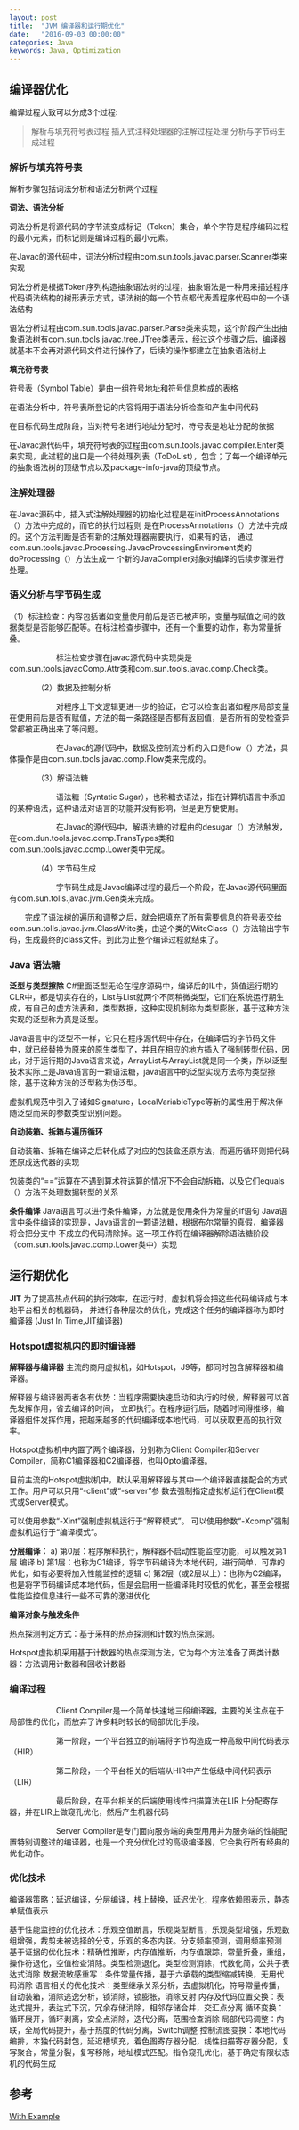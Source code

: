 ```yaml
---
layout: post
title:  "JVM 编译器和运行期优化"
date:   "2016-09-03 00:00:00"
categories: Java
keywords: Java, Optimization
---
```


## 编译器优化

编译过程大致可以分成3个过程:

> 解析与填充符号表过程
> 插入式注释处理器的注解过程处理
> 分析与字节码生成过程

### 解析与填充符号表
解析步骤包括词法分析和语法分析两个过程

**词法、语法分析**

词法分析是将源代码的字节流变成标记（Token）集合，单个字符是程序编码过程的最小元素，而标记则是编译过程的最小元素。

在Javac的源代码中，词法分析过程由com.sun.tools.javac.parser.Scanner类来实现

词法分析是根据Token序列构造抽象语法树的过程，抽象语法是一种用来描述程序代码语法结构的树形表示方式，语法树的每一个节点都代表着程序代码中的一个语法结构

语法分析过程由com.sun.tools.javac.parser.Parse类来实现，这个阶段产生出抽象语法树有com.sun.tools.javac.tree.JTree类表示，经过这个步骤之后，编译器就基本不会再对源代码文件进行操作了，后续的操作都建立在抽象语法树上

**填充符号表**

符号表（Symbol Table）是由一组符号地址和符号信息构成的表格

在语法分析中，符号表所登记的内容将用于语法分析检查和产生中间代码

在目标代码生成阶段，当对符号名进行地址分配时，符号表是地址分配的依据

在Javac源代码中，填充符号表的过程由com.sun.tools.javac.compiler.Enter类来实现，此过程的出口是一个待处理列表（ToDoList），包含；了每一个编译单元的抽象语法树的顶级节点以及package-info-java的顶级节点。

### 注解处理器

在Javac源码中，插入式注解处理器的初始化过程是在initProcessAnnotations（）方法中完成的，而它的执行过程则
是在ProcessAnnotations（）方法中完成的。这个方法判断是否有新的注解处理器需要执行，如果有的话，
通过com.sun.tools.javac.Processing.JavacProvcessingEnviroment类的doProcessing（）方法生成一
个新的JavaCompiler对象对编译的后续步骤进行处理。

### 语义分析与字节码生成

（1）标注检查：内容包括诸如变量使用前后是否已被声明，变量与赋值之间的数据类型是否能够匹配等。在标注检查步骤中，还有一个重要的动作，称为常量折叠。

　　　　　　标注检查步骤在javac源代码中实现类是com.sun.tools.javacComp.Attr类和com.sun.tools.javac.comp.Check类。

　　　　（2）数据及控制分析

　　　　　　对程序上下文逻辑更进一步的验证，它可以检查出诸如程序局部变量在使用前后是否有赋值，方法的每一条路径是否都有返回值，是否所有的受检查异常都被正确出来了等问题。

　　　　　　在Javac的源代码中，数据及控制流分析的入口是flow（）方法，具体操作是由com.sun.tools.javac.comp.Flow类来完成的。

　　　　（3）解语法糖

　　　　　　语法糖（Syntatic Sugar），也称糖衣语法，指在计算机语言中添加的某种语法，这种语法对语言的功能并没有影响，但是更方便使用。

　　　　　　在Javac的源代码中，解语法糖的过程由的desugar（）方法触发，在com.dun.tools.javac.comp.TransTypes类和com.sun.tools.javac.comp.Lower类中完成。

　　　　（4）字节码生成

　　　　　　字节码生成是Javac编译过程的最后一个阶段，在Javac源代码里面有com.sun.tolls.javac.jvm.Gen类来完成。

　　完成了语法树的遍历和调整之后，就会把填充了所有需要信息的符号表交给com.sun.tolls.javac.jvm.ClassWrite类，由这个类的WiteClass（）方法输出字节码，生成最终的class文件。到此为止整个编译过程就结束了。 


### Java 语法糖

**泛型与类型擦除**
C#里面泛型无论在程序源码中，编译后的IL中，货值运行期的CLR中，都是切实存在的，List<int>与List<string>就两个不同稍微类型，它们在系统运行期生成，有自己的虚方法表和，类型数据，这种实现机制称为类型膨胀，基于这种方法实现的泛型称为真是泛型。

Java语言中的泛型不一样，它只在程序源代码中存在，在编译后的字节码文件中，就已经替换为原来的原生类型了，并且在相应的地方插入了强制转型代码，因此，对于运行期的Java语言来说，ArrayList<String>与ArrayList<int>就是同一个类，所以泛型技术实际上是Java语言的一颗语法糖，java语言中的泛型实现方法称为类型擦除，基于这种方法的泛型称为伪泛型。

虚拟机规范中引入了诸如Signature，LocalVariableType等新的属性用于解决伴随泛型而来的参数类型识别问题。

**自动装箱、拆箱与遍历循环**

自动装箱、拆箱在编译之后转化成了对应的包装盒还原方法，而遍历循环则把代码还原成迭代器的实现

包装类的“==”运算在不遇到算术符运算的情况下不会自动拆箱，以及它们equals（）方法不处理数据转型的关系

**条件编译**
Java语言可以进行条件编译，方法就是使用条件为常量的if语句
Java语言中条件编译的实现是，Java语言的一颗语法糖，根据布尔常量的真假，编译器将会把分支中
不成立的代码清除掉。这一项工作将在编译器解除语法糖阶段（com.sun.tools.javac.comp.Lower类中）实现


## 运行期优化

**JIT**
为了提高热点代码的执行效率，在运行时，虚拟机将会把这些代码编译成与本地平台相关的机器码，
并进行各种层次的优化，完成这个任务的编译器称为即时编译器 (Just In Time,JIT编译器)

### Hotspot虚拟机内的即时编译器

**解释器与编译器**
主流的商用虚拟机，如Hotspot，J9等，都同时包含解释器和编译器。

解释器与编译器两者各有优势：当程序需要快速启动和执行的时候，解释器可以首先发挥作用，省去编译的时间，
立即执行。在程序运行后，随着时间得推移，编译器组件发挥作用，把越来越多的代码编译成本地代码，可以获取更高的执行效率。

Hotspot虚拟机中内置了两个编译器，分别称为Client Compiler和Server Compiler，简称C1编译器和C2编译器，也叫Opto编译器。

目前主流的Hotspot虚拟机中，默认采用解释器与其中一个编译器直接配合的方式工作。用户可以只用“-client”或“-server”参
数去强制指定虚拟机运行在Client模式或Server模式。

可以使用参数“-Xint”强制虚拟机运行于“解释模式”。
可以使用参数“-Xcomp”强制虚拟机运行于“编译模式”。

**分层编译：**
a) 第0层：程序解释执行，解释器不启动性能监控功能，可以触发第1层 编译
b) 第1层：也称为C1编译，将字节码编译为本地代码，进行简单，可靠的优化，如有必要将加入性能监控的逻辑
c) 第2层（或2层以上）：也称为C2编译，也是将字节码编译成本地代码，但是会启用一些编译耗时较低的优化，甚至会根据性能监控信息进行一些不可靠的激进优化

**编译对象与触发条件**

热点探测判定方式：基于采样的热点探测和计数的热点探测。

Hotspot虚拟机采用基于计数器的热点探测方法，它为每个方法准备了两类计数器：方法调用计数器和回收计数器

### 编译过程
　　　　　　Client Compiler是一个简单快速地三段编译器，主要的关注点在于局部性的优化，而放弃了许多耗时较长的局部优化手段。

　　　　　　第一阶段，一个平台独立的前端将字节构造成一种高级中间代码表示（HIR）

　　　　　　第二阶段，一个平台相关的后端从HIR中产生低级中间代码表示（LIR）

　　　　　　最后阶段，在平台相关的后端使用线性扫描算法在LIR上分配寄存器，并在LIR上做窥孔优化，然后产生机器代码

　　　　　　Server Compiler是专门面向服务端的典型用用并为服务端的性能配置特别调整过的编译器，也是一个充分优化过的高级编译器，它会执行所有经典的优化动作。 



### 优化技术
编译器策略：延迟编译，分层编译，栈上替换，延迟优化，程序依赖图表示，静态单赋值表示

基于性能监控的优化技术：乐观空值断言，乐观类型断言，乐观类型增强，乐观数组增强，裁剪未被选择的分支，乐观的多态内联。分支频率预测，调用频率预测
基于证据的优化技术：精确性推断，内存值推断，内存值跟踪，常量折叠，重组，操作符退化，空值检查消除。类型检测退化，类型检测消除，代数化简，公共子表达式消除
数据流敏感重写：条件常量传播，基于六承载的类型缩减转换，无用代码消除
语言相关的优化技术：类型继承关系分析，去虚拟机化，符号常量传播，自动装箱，消除逃逸分析，锁消除，锁膨胀，消除反射
内存及代码位置交换：表达式提升，表达式下沉，冗余存储消除，相邻存储合并，交汇点分离
循环变换：循环展开，循环剥离，安全点消除，迭代分离，范围检查消除
局部代码调整：内联，全局代码提升，基于热度的代码分离，Switch调整
控制流图变换：本地代码编排，本独代码封包，延迟槽填充，着色图寄存器分配，线性扫描寄存器分配，复写聚合，常量分裂，复写移除，地址模式匹配。指令窥孔优化，基于确定有限状态机的代码生成



## 参考

[With Example](http://blog.csdn.net/pacosonswjtu/article/details/51045611)



